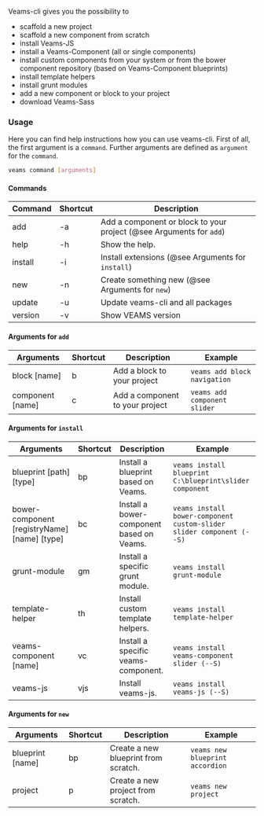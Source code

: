 Veams-cli gives you the possibility to 
- scaffold a new project
- scaffold a new component from scratch
- install Veams-JS
- install a Veams-Component (all or single components)
- install custom components from your system or from the bower component repository (based on Veams-Component blueprints)
- install template helpers
- install grunt modules
- add a new component or block to your project
- download Veams-Sass

### Usage 

Here you can find help instructions how you can use veams-cli. First of all, the first argument is a `command`. 
Further arguments are defined as `argument` for the `command`.

```bash 
veams command [arguments]
```

#### Commands


|Command     | Shortcut | Description |
|------------|----------|-------------------------------------------------------|
|add     | -a | Add a component or block to your project (@see Arguments for `add`) |
|help    | -h | Show the help. |
|install | -i | Install extensions (@see Arguments for `install`) |
|new     | -n | Create something new (@see Arguments for `new`) |
|update  | -u | Update veams-cli and all packages |
|version | -v | Show VEAMS version |

#### Arguments for `add`

|Arguments | Shortcut | Description                            | Example |
|----------|----------|----------------------------------------|---------|
|block [name] | b | Add a block to your project  | `veams add block navigation` |
|component [name] | c | Add a component to your project   | `veams add component slider` |

#### Arguments for `install`

|Arguments              | Shortcut | Description                         | Example |
|-----------------------|----------|-------------------------------------|--------|
|blueprint [path] [type]| bp | Install a blueprint based on Veams.  | `veams install blueprint C:\blueprint\slider component` |
|bower-component [registryName] [name] [type] | bc | Install a bower-component based on Veams. | `veams install bower-component custom-slider slider component (--S)` |
|grunt-module       | gm | Install a specific grunt module.    | `veams install grunt-module` |
|template-helper    | th | Install custom template helpers.    | `veams install template-helper` |
|veams-component [name] | vc | Install a specific veams-component. | `veams install veams-component slider (--S)` |
|veams-js               | vjs | Install veams-js.                   | `veams install veams-js (--S)` |

#### Arguments for `new`

|Arguments | Shortcut | Description                            | Example |
|----------|----------|----------------------------------------|---------|
|blueprint [name] | bp | Create a new blueprint from scratch.   | `veams new blueprint accordion` |
|project  | p | Create a new project from scratch.     | `veams new project` |

